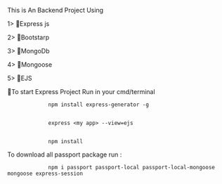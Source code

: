 This is An Backend Project Using 

1> 🔴Express js

2> 🔴Bootstarp

3> 🔴MongoDb

4> 🔴Mongoose

5> 🔴EJS

🔴To start  Express Project Run in your cmd/terminal 

                 npm install express-generator -g
                 
 
                 express <my app> --view=ejs
                 

                 npm install 


To download all passport package run :

                 npm i passport passport-local passport-local-mongoose  mongoose express-session
